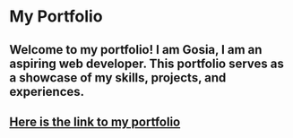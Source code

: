 # My Portfolio

## Welcome to my portfolio! I am Gosia, I am an aspiring web developer. This portfolio serves as a showcase of my skills, projects, and experiences.

## [Here is the link to my portfolio](https://staszewska.github.io/portfolio-website/)
